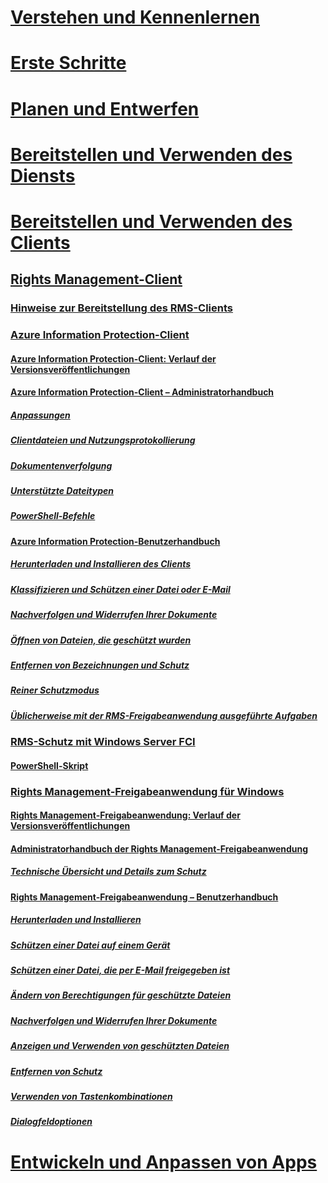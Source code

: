 # [Verstehen und Kennenlernen](/information-protection/understand-explore/what-is-information-protection)
# [Erste Schritte](/information-protection/get-started/requirements-azure-rms)
# [Planen und Entwerfen](/information-protection/plan-design/deployment-roadmap)
# [Bereitstellen und Verwenden des Diensts](/information-protection/deploy-use/activate-service)
# [Bereitstellen und Verwenden des Clients](use-client.md)
## [Rights Management-Client](use-client.md)
### [Hinweise zur Bereitstellung des RMS-Clients](client-deployment-notes.md)
### [Azure Information Protection-Client](aip-client.md)
#### [Azure Information Protection-Client: Verlauf der Versionsveröffentlichungen](client-version-release-history.md)
#### [Azure Information Protection-Client – Administratorhandbuch](client-admin-guide.md)
##### [Anpassungen](client-admin-guide-customizations.md)
##### [Clientdateien und Nutzungsprotokollierung](client-admin-guide-files-and-logging.md)
##### [Dokumentenverfolgung](client-admin-guide-document-tracking.md)
##### [Unterstützte Dateitypen](client-admin-guide-file-types.md)
##### [PowerShell-Befehle](client-admin-guide-powershell.md)
#### [Azure Information Protection-Benutzerhandbuch](client-user-guide.md)
##### [Herunterladen und Installieren des Clients](install-client-app.md)
##### [Klassifizieren und Schützen einer Datei oder E-Mail](client-classify-protect.md)
##### [Nachverfolgen und Widerrufen Ihrer Dokumente](client-track-revoke.md)
##### [Öffnen von Dateien, die geschützt wurden](client-view-use-files.md)
##### [Entfernen von Bezeichnungen und Schutz](client-remove-label-protection.md)
##### [Reiner Schutzmodus](client-protection-only-mode.md)
##### [Üblicherweise mit der RMS-Freigabeanwendung ausgeführte Aufgaben](upgrade-client-app.md)
### [RMS-Schutz mit Windows Server FCI](configure-fci.md)
#### [PowerShell-Skript](fci-script.md)
### [Rights Management-Freigabeanwendung für Windows](sharing-app-windows.md)
#### [Rights Management-Freigabeanwendung: Verlauf der Versionsveröffentlichungen](sharing-app-version-release-history.md)
#### [Administratorhandbuch der Rights Management-Freigabeanwendung](sharing-app-admin-guide.md)
##### [Technische Übersicht und Details zum Schutz](sharing-app-admin-guide-technical.md)
#### [Rights Management-Freigabeanwendung – Benutzerhandbuch](sharing-app-user-guide.md)
##### [Herunterladen und Installieren](install-sharing-app.md)
##### [Schützen einer Datei auf einem Gerät](sharing-app-protect-in-place.md)
##### [Schützen einer Datei, die per E-Mail freigegeben ist](sharing-app-protect-by-email.md)
##### [Ändern von Berechtigungen für geschützte Dateien](sharing-app-reprotect-files.md)
##### [Nachverfolgen und Widerrufen Ihrer Dokumente](sharing-app-track-revoke.md)
##### [Anzeigen und Verwenden von geschützten Dateien](sharing-app-view-use-files.md)
##### [Entfernen von Schutz](sharing-app-remove-protection.md)
##### [Verwenden von Tastenkombinationen](sharing-app-keyboard-shortcuts.md)
##### [Dialogfeldoptionen](sharing-app-dialog-box.md)
# [Entwickeln und Anpassen von Apps](/information-protection/develop/developers-guide)
